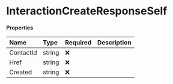 # InteractionCreateResponseSelf

**Properties**

| Name      | Type   | Required | Description |
| :-------- | :----- | :------- | :---------- |
| ContactId | string | ❌       |             |
| Href      | string | ❌       |             |
| Created   | string | ❌       |             |

<!-- This file was generated by liblab | https://liblab.com/ -->
